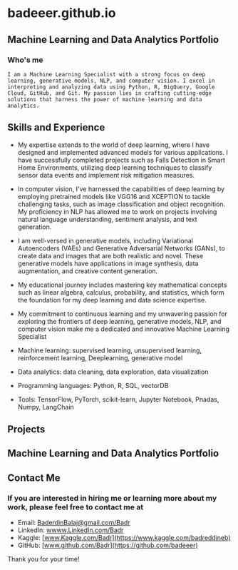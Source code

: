 # badeeer.github.io

## Machine Learning and Data Analytics Portfolio
### Who's me 

```
I am a Machine Learning Specialist with a strong focus on deep learning, generative models, NLP, and computer vision. I excel in interpreting and analyzing data using Python, R, BigQuery, Google Cloud, GitHub, and Git. My passion lies in crafting cutting-edge solutions that harness the power of machine learning and data analytics.

```
## Skills and Experience

- My expertise extends to the world of deep learning, where I have designed and implemented advanced models for various applications. I have successfully completed projects such as Falls Detection in Smart Home Environments, utilizing deep learning techniques to classify sensor data events and implement risk mitigation measures.

- In computer vision, I've harnessed the capabilities of deep learning by employing pretrained models like VGG16 and XCEPTION to tackle challenging tasks, such as image classification and object recognition. My proficiency in NLP has allowed me to work on projects involving natural language understanding, sentiment analysis, and text generation.

- I am well-versed in generative models, including Variational Autoencoders (VAEs) and Generative Adversarial Networks (GANs), to create data and images that are both realistic and novel. These generative models have applications in image synthesis, data augmentation, and creative content generation.

- My educational journey includes mastering key mathematical concepts such as linear algebra, calculus, probability, and statistics, which form the foundation for my deep learning and data science expertise.

- My commitment to continuous learning and my unwavering passion for exploring the frontiers of deep learning, generative models, NLP, and computer vision make me a dedicated and innovative Machine Learning Specialist



- Machine learning: supervised learning, unsupervised learning, reinforcement learning, Deeplearning, generative model 
- Data analytics: data cleaning, data exploration, data visualization
- Programming languages: Python, R, SQL, vectorDB
- Tools: TensorFlow, PyTorch, scikit-learn, Jupyter Notebook, Pnadas, Numpy, LangChain

## Projects
## Machine Learning and Data Analytics Portfolio
<link rel="stylesheet" href="./style.css">

## Contact Me

### If you are interested in hiring me or learning more about my work, please feel free to contact me at
- Email: [BaderdinBalaj@gmail.com/Badr](Baderdinbalaj@gmail.com)
- LinkedIn: [wwww.LinkedIn.com/Badr]( https://www.linkedin.com/in/badreddine-balaj-3a2817219/)
- Kaggle: [www.Kaggle.com/Badr](https://www.kaggle.com/badreddineb)
- GitHub: [www.github.com/Badr](https://github.com/badeeer)


Thank you for your time!